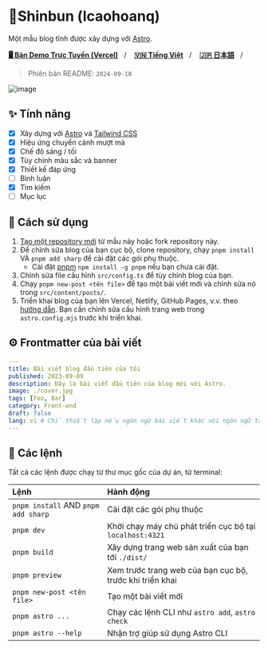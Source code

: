 # 🍥Shinbun (lcaohoanq)

Một mẫu blog tĩnh được xây dựng với [Astro](https://astro.build).

[**🖥️ Bản Demo Trực Tuyến (Vercel)**](https://shinbun.vercel.app)&nbsp;&nbsp;&nbsp;/&nbsp;&nbsp;&nbsp;
[**🇻🇳 Tiếng Việt**](https://github.com/lcaohoanq/shinbun/blob/main/README.vi-VN.md)&nbsp;&nbsp;&nbsp;/&nbsp;&nbsp;&nbsp;
[**🇯🇵 日本語**](https://github.com/lcaohoanq/shinbun/blob/main/README.ja-JP.md)&nbsp;&nbsp;&nbsp;/&nbsp;&nbsp;&nbsp;

> Phiên bản README: `2024-09-10`

![image](https://github.com/user-attachments/assets/0cc757d6-a387-4b3b-ad2a-daf47084d79a)

## ✨ Tính năng

- [x] Xây dựng với [Astro](https://astro.build) và [Tailwind CSS](https://tailwindcss.com)
- [x] Hiệu ứng chuyển cảnh mượt mà
- [x] Chế độ sáng / tối
- [x] Tùy chỉnh màu sắc và banner
- [x] Thiết kế đáp ứng
- [ ] Bình luận
- [x] Tìm kiếm
- [ ] Mục lục

## 🚀 Cách sử dụng

1. [Tạo một repository mới](https://github.com/lcaohoanq/shinbun/generate) từ mẫu này hoặc fork repository này.
2. Để chỉnh sửa blog của bạn cục bộ, clone repository, chạy `pnpm install` VÀ `pnpm add sharp` để cài đặt các gói phụ thuộc.
   - Cài đặt [pnpm](https://pnpm.io) `npm install -g pnpm` nếu bạn chưa cài đặt.
3. Chỉnh sửa file cấu hình `src/config.ts` để tùy chỉnh blog của bạn.
4. Chạy `pnpm new-post <tên file>` để tạo một bài viết mới và chỉnh sửa nó trong `src/content/posts/`.
5. Triển khai blog của bạn lên Vercel, Netlify, GitHub Pages, v.v. theo [hướng dẫn](https://docs.astro.build/en/guides/deploy/). Bạn cần chỉnh sửa cấu hình trang web trong `astro.config.mjs` trước khi triển khai.

## ⚙️ Frontmatter của bài viết

```yaml
---
title: Bài viết blog đầu tiên của tôi
published: 2023-09-09
description: Đây là bài viết đầu tiên của blog mới với Astro.
image: ./cover.jpg
tags: [Foo, Bar]
category: Front-end
draft: false
lang: vi # Chỉ thiết lập nếu ngôn ngữ bài viết khác với ngôn ngữ trang web trong `config.ts`
---
```

## 🧞 Các lệnh

Tất cả các lệnh được chạy từ thư mục gốc của dự án, từ terminal:

| Lệnh                             | Hành động                                           |
| :---------------------------------- | :----------------------------------------------- |
| `pnpm install` AND `pnpm add sharp` | Cài đặt các gói phụ thuộc                            |
| `pnpm dev`                          | Khởi chạy máy chủ phát triển cục bộ tại `localhost:4321`      |
| `pnpm build`                        | Xây dựng trang web sản xuất của bạn tới `./dist/`          |
| `pnpm preview`                      | Xem trước trang web của bạn cục bộ, trước khi triển khai     |
| `pnpm new-post <tên file>`          | Tạo một bài viết mới                                |
| `pnpm astro ...`                    | Chạy các lệnh CLI như `astro add`, `astro check` |
| `pnpm astro --help`                 | Nhận trợ giúp sử dụng Astro CLI                     |

